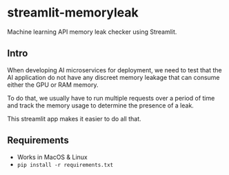 # streamlit-memoryleak

Machine learning API memory leak checker using Streamlit.

## Intro

When developing AI microservices for deployment, we need to test that the AI application do not have any discreet memory leakage that can consume either the GPU or RAM memory.

To do that, we usually have to run multiple requests over a period of time and track the memory usage to determine the presence of a leak.

This streamlit app makes it easier to do all that.

## Requirements

 * Works in MacOS & Linux
 * `pip install -r requirements.txt`
